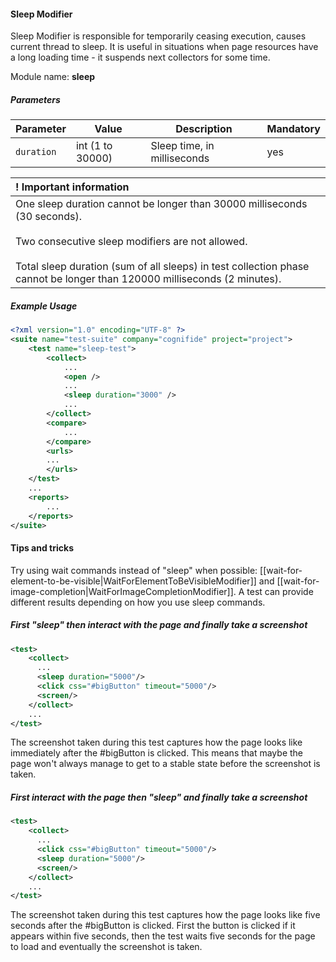 #### Sleep Modifier

Sleep Modifier is responsible for temporarily ceasing execution, causes current thread to sleep. It is useful in situations when page resources have a long loading time - it suspends next collectors for some time.

Module name: **sleep**

##### Parameters

| Parameter | Value | Description | Mandatory |
| --------- | ----- | ----------- | --------- |
| `duration` | int (1 to 30000) | Sleep time, in milliseconds | yes |

| ! Important information |
|:----------------------- |
| One sleep duration cannot be longer than 30000 milliseconds (30 seconds).<br/><br/> Two consecutive sleep modifiers are not allowed.<br/><br/> Total sleep duration (sum of all sleeps) in test collection phase cannot be longer than 120000 milliseconds (2 minutes). |

##### Example Usage

```xml
<?xml version="1.0" encoding="UTF-8" ?>
<suite name="test-suite" company="cognifide" project="project">
    <test name="sleep-test">
        <collect>
            ...
            <open />
            ...
            <sleep duration="3000" />
            ...
        </collect>
        <compare>
            ...
        </compare>
        <urls>
        ...
        </urls>
    </test>
    ...
    <reports>
        ...
    </reports>
</suite>
```

#### Tips and tricks
Try using wait commands instead of "sleep" when possible: [[wait-for-element-to-be-visible|WaitForElementToBeVisibleModifier]] and [[wait-for-image-completion|WaitForImageCompletionModifier]].
A test can provide different results depending on how you use sleep commands.

##### First "sleep" then interact with the page and finally take a screenshot
```xml
<test>
    <collect>
      ...
      <sleep duration="5000"/>
      <click css="#bigButton" timeout="5000"/>
      <screen/>
    </collect>
    ...
</test>
```
The screenshot taken during this test captures how the page looks like immediately after the #bigButton is clicked. 
This means that maybe the page won't always manage to get to a stable state before the screenshot is taken.

##### First interact with the page then "sleep" and finally take a screenshot
```xml
<test>
    <collect>
      ...
      <click css="#bigButton" timeout="5000"/>
      <sleep duration="5000"/>
      <screen/>
    </collect>
    ...
</test>
```
The screenshot taken during this test captures how the page looks like five seconds after the #bigButton is clicked. 
First the button is clicked if it appears within five seconds, then the test waits five seconds for the page to load 
and eventually the screenshot is taken.
